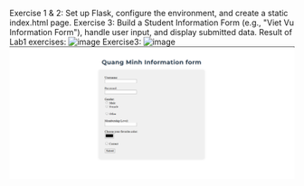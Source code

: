 Exercise 1 & 2: Set up Flask, configure the environment, and create a static index.html page.
Exercise 3: Build a Student Information Form (e.g., "Viet Vu Information Form"), handle user input, and display submitted data.
Result of Lab1 exercises:
![image](https://github.com/user-attachments/assets/c9fca07d-0946-43e1-9705-d0aebaea5fa2)
Exercise3:
![image](https://github.com/user-attachments/assets/903014c2-425c-4257-85dc-814f658527d3)
![alt text](image.png)




